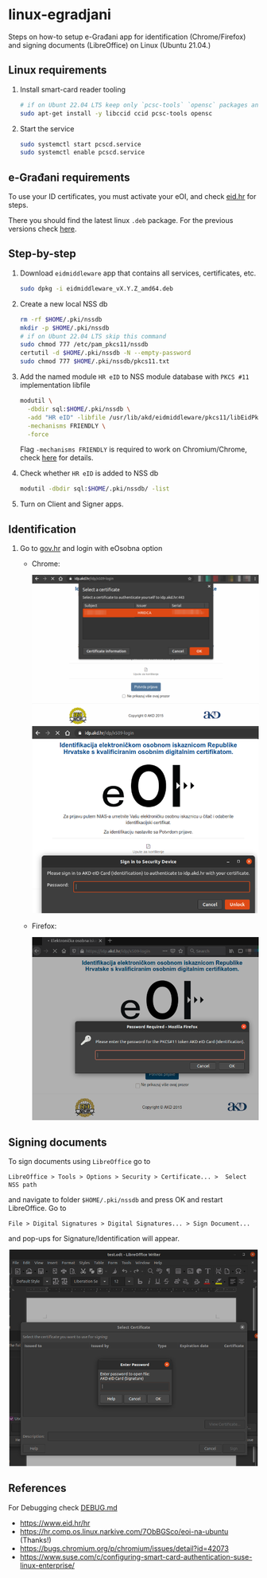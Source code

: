 # linux-egradjani

Steps on how-to setup e-Građani app for identification (Chrome/Firefox) and signing documents (LibreOffice) on Linux (Ubuntu 21.04.)

## Linux requirements

1. Install smart-card reader tooling
    ```bash
    # if on Ubunt 22.04 LTS keep only `pcsc-tools` `opensc` packages and try without others
    sudo apt-get install -y libccid ccid pcsc-tools opensc
    ```

2. Start the service
    ```bash
    sudo systemctl start pcscd.service
    sudo systemctl enable pcscd.service
    ```

## e-Građani requirements

To use your ID certificates, you must activate your eOI, and check [eid.hr](https://eid.hr/hr/eosobna/clanci/aktiviraj-eoi) for steps.

There you should find the latest linux `.deb` package. For the previous versions check [here](https://eid.hr/hr/eosobna/clanci/ranije-verzije-middlewara).

## Step-by-step

1. Download `eidmiddleware` app that contains all services, certificates, etc.
    ```bash
    sudo dpkg -i eidmiddleware_vX.Y.Z_amd64.deb 
    ```

2. Create a new local NSS db
    ```bash
    rm -rf $HOME/.pki/nssdb
    mkdir -p $HOME/.pki/nssdb
    # if on Ubunt 22.04 LTS skip this command
    sudo chmod 777 /etc/pam_pkcs11/nssdb
    certutil -d $HOME/.pki/nssdb -N --empty-password
    sudo chmod 777 $HOME/.pki/nssdb/pkcs11.txt
    ```

2. Add  the named module `HR eID` to NSS module database with `PKCS #11` implementation libfile
    ```bash
    modutil \
      -dbdir sql:$HOME/.pki/nssdb \
      -add "HR eID" -libfile /usr/lib/akd/eidmiddleware/pkcs11/libEidPkcs11.so \
      -mechanisms FRIENDLY \
      -force 
    ```
   Flag `-mechanisms FRIENDLY` is required to work on Chromium/Chrome,
   check [here](https://bugs.chromium.org/p/chromium/issues/detail?id=42073#c76) for details.

3. Check whether `HR eID` is added to NSS db
    ```bash
    modutil -dbdir sql:$HOME/.pki/nssdb/ -list
    ```

4. Turn on Client and Signer apps.

## Identification

1. Go to [gov.hr](https://gov.hr) and login with eOsobna option
    - Chrome:

         <img src="img/chrome-popup1.png" alt="drawing" width="500"/>

         <img src="img/chrome-popup2.png" alt="drawing" width="500"/>

    - Firefox:

         <img src="img/firefox-popup.png" alt="drawing" width="500"/>

## Signing documents

To sign documents using `LibreOffice` go to

```
LibreOffice > Tools > Options > Security > Certificate... >  Select NSS path
```

and navigate to folder `$HOME/.pki/nssdb` and press OK and restart LibreOffice. Go to

```
File > Digital Signatures > Digital Signatures... > Sign Document...
```

and pop-ups for Signature/Identification will appear.

<p align="center"><img src="img/libreoffice-signature.png" alt="drawing" width="500"/></p>

## References

For Debugging check [DEBUG.md](DEBUG.md)

- https://www.eid.hr/hr
- https://hr.comp.os.linux.narkive.com/7ObBGSco/eoi-na-ubuntu (Thanks!)
- https://bugs.chromium.org/p/chromium/issues/detail?id=42073
- https://www.suse.com/c/configuring-smart-card-authentication-suse-linux-enterprise/
